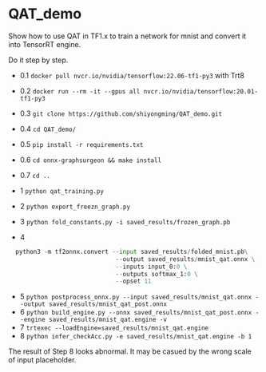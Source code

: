 # QAT_demo
Show how to use QAT in TF1.x to train a network for mnist and convert it into TensorRT engine.

Do it step by step.

- 0.1  `docker pull nvcr.io/nvidia/tensorflow:22.06-tf1-py3` with Trt8
- 0.2 `docker run --rm -it --gpus all nvcr.io/nvidia/tensorflow:20.01-tf1-py3`
- 0.3 `git clone https://github.com/shiyongming/QAT_demo.git`
- 0.4 `cd QAT_demo/`
- 0.5 `pip install -r requirements.txt`
- 0.6 `cd onnx-graphsurgeon && make install`
- 0.7 `cd ..`


- 1 `python qat_training.py`
- 2 `python export_freezn_graph.py`
- 3 `python fold_constants.py -i saved_results/frozen_graph.pb`
- 4 
```python 
  python3 -m tf2onnx.convert --input saved_results/folded_mnist.pb\
                              --output saved_results/mnist_qat.onnx \
                              --inputs input_0:0 \
                              --outputs softmax_1:0 \
                              --opset 11 
  ```
- 5 `python postprocess_onnx.py --input saved_results/mnist_qat.onnx --output saved_results/mnist_qat_post.onnx`
- 6 `python build_engine.py --onnx saved_results/mnist_qat_post.onnx --engine saved_results/mnist_qat.engine -v`
- 7 `trtexec --loadEngine=saved_results/mnist_qat.engine`
- 8 `python infer_checkAcc.py -e saved_results/mnist_qat.engine -b 1`

The result of Step 8 looks abnormal. It may be casued by the wrong scale of input placeholder. 

